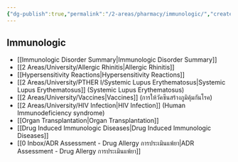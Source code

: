 ```yaml
---
{"dg-publish":true,"permalink":"/2-areas/pharmacy/immunologic/","created":"2024-03-03T12:18:53.691+07:00","updated":"2025-10-06T19:45:41.458+07:00"}
---
```


## Immunologic
- [[Immunologic Disorder Summary\|Immunologic Disorder Summary]]
- [[2 Areas/University/Allergic Rhinitis\|Allergic Rhinitis]]
- [[Hypersensitivity Reactions\|Hypersensitivity Reactions]]
- [[2 Areas/University/PTHER I/Systemic Lupus Erythematosus\|Systemic Lupus Erythematosus]] (Systemic Lupus Erythematosus)
- [[2 Areas/University/Vaccines\|Vaccines]] (การให้วัคซีนสร้างภูมิคุ้มกันโรค)
- [[2 Areas/University/HIV Infection\|HIV Infection]] (Human Immunodeficiency syndrome)
- [[Organ Transplantation\|Organ Transplantation]]
- [[Drug Induced Immunologic Diseases\|Drug Induced Immunologic Diseases]]
- [[0 Inbox/ADR Assessment - Drug Allergy การประเมินแพ้ยา\|ADR Assessment - Drug Allergy การประเมินแพ้ยา]]